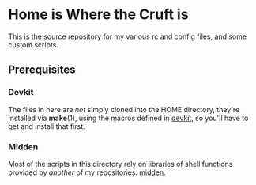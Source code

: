 # Home is Where the Cruft is

This is the source repository for my various rc and config files, and
some custom scripts.

## Prerequisites
### Devkit

The files in here are *not* simply cloned into the HOME directory,
they're installed via **make**(1), using the macros defined
in [devkit](git@github.com:tim-rose/devkit.git), so you'll have to get
and install that first.

### Midden

Most of the scripts in this directory rely on libraries of shell
functions provided by *another* of my repositories:
[midden](git@github.com:tim-rose/midden.git). 

